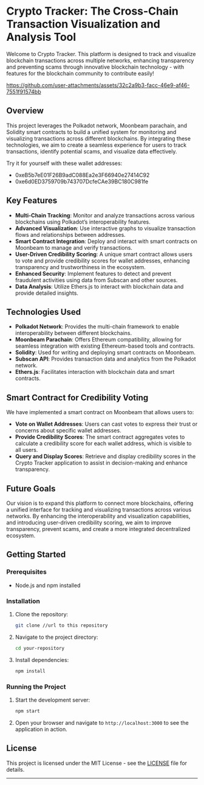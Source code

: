 # Crypto Tracker: The Cross-Chain Transaction Visualization and Analysis Tool

Welcome to Crypto Tracker. This platform is designed to track and visualize blockchain transactions across multiple networks, enhancing transparency and preventing scams through innovative blockchain technology - with features for the blockchain community to contribute easily!

https://github.com/user-attachments/assets/32c2a9b3-facc-46e9-af46-7551f91574bb

## Overview

This project leverages the Polkadot network, Moonbeam parachain, and Solidity smart contracts to build a unified system for monitoring and visualizing transactions across different blockchains. By integrating these technologies, we aim to create a seamless experience for users to track transactions, identify potential scams, and visualize data effectively.

Try it for yourself with these wallet addresses:
- 0xeB5b7eE01F26B9adC088Ea2e3F66940e27414C92
- 0xe6d0ED3759709b743707DcfeCAe39BC180C981fe

## Key Features

- **Multi-Chain Tracking**: Monitor and analyze transactions across various blockchains using Polkadot’s interoperability features.
- **Advanced Visualization**: Use interactive graphs to visualize transaction flows and relationships between addresses.
- **Smart Contract Integration**: Deploy and interact with smart contracts on Moonbeam to manage and verify transactions.
- **User-Driven Credibility Scoring**: A unique smart contract allows users to vote and provide credibility scores for wallet addresses, enhancing transparency and trustworthiness in the ecosystem.
- **Enhanced Security**: Implement features to detect and prevent fraudulent activities using data from Subscan and other sources.
- **Data Analysis**: Utilize Ethers.js to interact with blockchain data and provide detailed insights.

## Technologies Used

- **Polkadot Network**: Provides the multi-chain framework to enable interoperability between different blockchains.
- **Moonbeam Parachain**: Offers Ethereum compatibility, allowing for seamless integration with existing Ethereum-based tools and contracts.
- **Solidity**: Used for writing and deploying smart contracts on Moonbeam.
- **Subscan API**: Provides transaction data and analytics from the Polkadot network.
- **Ethers.js**: Facilitates interaction with blockchain data and smart contracts.

## Smart Contract for Credibility Voting

We have implemented a smart contract on Moonbeam that allows users to:

- **Vote on Wallet Addresses**: Users can cast votes to express their trust or concerns about specific wallet addresses.
- **Provide Credibility Scores**: The smart contract aggregates votes to calculate a credibility score for each wallet address, which is visible to all users.
- **Query and Display Scores**: Retrieve and display credibility scores in the Crypto Tracker application to assist in decision-making and enhance transparency.

## Future Goals

Our vision is to expand this platform to connect more blockchains, offering a unified interface for tracking and visualizing transactions across various networks. By enhancing the interoperability and visualization capabilities, and introducing user-driven credibility scoring, we aim to improve transparency, prevent scams, and create a more integrated decentralized ecosystem.

## Getting Started

### Prerequisites

- Node.js and npm installed

### Installation

1. Clone the repository:
   ```bash
   git clone //url to this repository
   ```

2. Navigate to the project directory:
   ```bash
   cd your-repository
   ```

3. Install dependencies:
   ```bash
   npm install
   ```

### Running the Project

1. Start the development server:
   ```bash
   npm start
   ```

2. Open your browser and navigate to `http://localhost:3000` to see the application in action.

## License

This project is licensed under the MIT License - see the [LICENSE](LICENSE) file for details.

---
